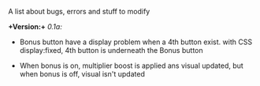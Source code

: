 A list about bugs, errors and stuff to modify

**+Version:+**
*0.1a:*
- Bonus button have a display problem when a 4th button exist.
with CSS display:fixed, 4th button is underneath the Bonus button

- When bonus is on, multiplier boost is applied ans visual updated, but when bonus is off, visual isn't updated



